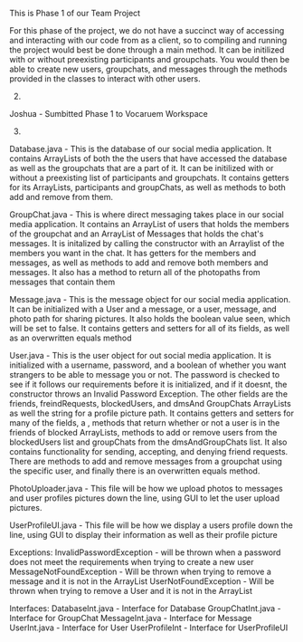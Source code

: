 This is Phase 1 of our Team Project

For this phase of the project, we do not have a succinct way of accessing and interacting with our code from as a client, so to compiling and running the project would best be done through a main method. It can be initilized with or without preexisting participants and groupchats. You would then be able to create new users, groupchats, and messages through the methods provided in the classes to interact with other users.

2. 
Joshua - Sumbitted Phase 1 to Vocaruem Workspace

3. 
Database.java - This is the database of our social media application. It contains ArrayLists of both the the users that have accessed the database as well as the groupchats that are a part of it. It can be initilized with or without a preexisting list of participants and groupchats. It contains getters for its ArrayLists, participants and groupChats, as well as methods to both add and remove from them.

GroupChat.java - This is where direct messaging takes place in our social media application. It contains an ArrayList of users that holds the members of the groupchat and an ArrayList of Messages that holds the chat's messages. It is initalized by calling the constructor with an Arraylist of the members you want in the chat. It has getters for the members and messages, as well as methods to add and remove both members and messages. It also has a method to return all of the photopaths from messages that contain them

Message.java - This is the message object for our social media application. It can be initialized with a User and a message, or a user, message, and photo path for sharing pictures. It also holds the boolean value seen, which will be set to false. It contains getters and setters for all of its fields, as well as an overwritten equals method

User.java  - This is the user object for out social media application. It is initialized with a username, password, and a boolean of whether you want strangers to be able to message you or not. The password is checked to see if it follows our requirements before it is initialized, and if it doesnt, the constructor throws an Invalid Password Exception. The other fields are the friends, freindRequests, blockedUsers, and dmsAnd GroupChats ArrayLists as well the string for a profile picture path. It contains getters and setters for many of the fields, a , methods that return whether or not a user is in the friends of blocked ArrayLists, methods to add or remove users from the blockedUsers list and groupChats from the dmsAndGroupChats list. It also contains functionality for sending, accepting, and denying friend requests. There are methods to add and remove messages from a groupchat using the specific user, and finally there is an overwritten equals method.

PhotoUploader.java - This file will be how we upload photos to messages and user profiles pictures down the line, using GUI to let the user upload pictures.

UserProfileUI.java - This file will be how we display a users profile down the line, using GUI to display their information as well as their profile picture

Exceptions:
InvalidPasswordException - will be thrown when a password does not meet the requirements when trying to create a new user
MessageNotFoundException - Will be thrown when trying to remove a message and it is not in the ArrayList
UserNotFoundException - Will be thrown when trying to remove a User and it is not in the ArrayList

Interfaces:
DatabaseInt.java - Interface for Database
GroupChatInt.java - Interface for GroupChat
MessageInt.java - Interface for Message
UserInt.java - Interface for User
UserProfileInt - Interface for UserProfileUI

